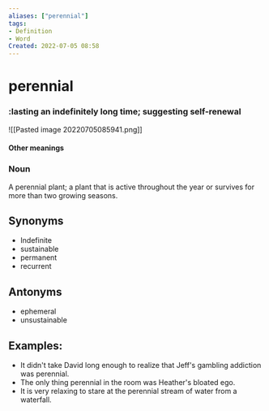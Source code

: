 ```yaml
---
aliases: ["perennial"]
tags:
- Definition 
- Word
Created: 2022-07-05 08:58  
---
```

# perennial

### :lasting an indefinitely long time; suggesting self-renewal
![[Pasted image 20220705085941.png]]

#### Other meanings

### Noun

A perennial plant; a plant that is active throughout the year or survives for more than two growing seasons.

## Synonyms 
- Indefinite 
- sustainable 
- permanent 
- recurrent 

## Antonyms 
- ephemeral
- unsustainable 

## Examples: 
- It didn't take David long enough to realize that Jeff's gambling addiction was perennial.
- The only thing perennial in the room was Heather's bloated ego. 
- It is very relaxing to stare at the perennial stream of water from a waterfall. 